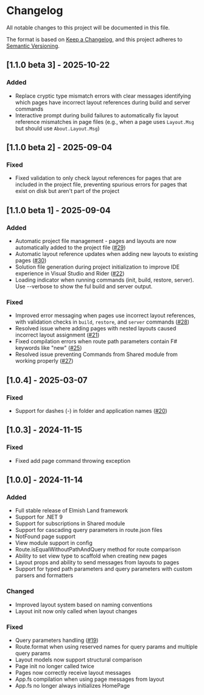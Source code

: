 # Changelog

All notable changes to this project will be documented in this file.

The format is based on [Keep a Changelog](https://keepachangelog.com/en/1.0.0/),
and this project adheres to [Semantic Versioning](https://semver.org/spec/v2.0.0.html).

## [1.1.0 beta 3] - 2025-10-22

### Added
- Replace cryptic type mismatch errors with clear messages identifying which pages have incorrect layout references during build and server commands
- Interactive prompt during build failures to automatically fix layout reference mismatches in page files (e.g., when a page uses `Layout.Msg` but should use `About.Layout.Msg`)

## [1.1.0 beta 2] - 2025-09-04

### Fixed
- Fixed validation to only check layout references for pages that are included in the project file, preventing spurious errors for pages that exist on disk but aren't part of the project

## [1.1.0 beta 1] - 2025-09-04

### Added
- Automatic project file management - pages and layouts are now automatically added to the project file ([#29](https://github.com/reaptor/elmish-land/issues/29))
- Automatic layout reference updates when adding new layouts to existing pages ([#30](https://github.com/reaptor/elmish-land/issues/30))
- Solution file generation during project initialization to improve IDE experience in Visual Studio and Rider ([#22](https://github.com/reaptor/elmish-land/issues/22))
- Loading indicator when running commands (init, build, restore, server). Use --verbose to show the ful build and server output.

### Fixed
- Improved error messaging when pages use incorrect layout references, with validation checks in `build`, `restore`, and `server` commands ([#28](https://github.com/reaptor/elmish-land/issues/28))
- Resolved issue where adding pages with nested layouts caused incorrect layout assignment ([#21](https://github.com/reaptor/elmish-land/issues/21))
- Fixed compilation errors when route path parameters contain F# keywords like "new" ([#25](https://github.com/reaptor/elmish-land/issues/25))
- Resolved issue preventing Commands from Shared module from working properly ([#27](https://github.com/reaptor/elmish-land/issues/27))

## [1.0.4] - 2025-03-07

### Fixed
- Support for dashes (-) in folder and application names ([#20](https://github.com/reaptor/elmish-land/issues/20))

## [1.0.3] - 2024-11-15

### Fixed
- Fixed add page command throwing exception

## [1.0.0] - 2024-11-14

### Added
- Full stable release of Elmish Land framework
- Support for .NET 9
- Support for subscriptions in Shared module  
- Support for cascading query parameters in route.json files
- NotFound page support
- View module support in config
- Route.isEqualWithoutPathAndQuery method for route comparison
- Ability to set view type to scaffold when creating new pages
- Layout props and ability to send messages from layouts to pages
- Support for typed path parameters and query parameters with custom parsers and formatters

### Changed
- Improved layout system based on naming conventions
- Layout init now only called when layout changes

### Fixed
- Query parameters handling ([#19](https://github.com/reaptor/elmish-land/issues/19))
- Route.format when using reserved names for query params and multiple query params
- Layout models now support structural comparison
- Page init no longer called twice
- Pages now correctly receive layout messages
- App.fs compilation when using page messages from layout
- App.fs no longer always initializes HomePage
